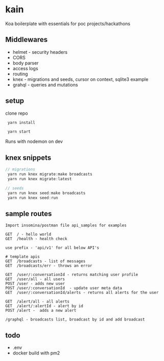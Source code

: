 # kain

Koa boilerplate with essentials for poc projects/hackathons

## Middlewares

- helmet - security headers
- CORS
- body parser
- access logs
- routing
- knex - migrations and seeds, cursor on context, sqlite3 example
- grahql - queries and mutations

## setup

clone repo

```js
 yarn install

 yarn start
```

Runs with nodemon on dev

## knex snippets

```js
// migrations
 yarn run knex migrate:make broadcasts
 yarn run knex migrate:latest

// seeds
 yarn run knex seed:make broadcasts
 yarn run knex seed:run
```

## sample routes

```
Import insomina/postman file api_samples for examples

GET  / - hello world
GET  /health - health check

use prefix - 'api/v1' for all below API's

# template apis
GET  /broadcasts - list of messages
GET  /broadcasts/err - throws an error

GET  /user/:conversationId - returns matching user profile
GET  /user/all - all users
POST /user - adds new user
POST /user/:conversationId  - update user meta data
GET  /user/:conversationId/alerts - returns all alerts for the user

GET  /alert/all - all alerts
GET  /alert/:alertId - alert by id
POST /alert -  adds a new alert

/graphql - broadcasts list, broadcast by id and add broadcast

```

## todo

- .env
- docker build with pm2
